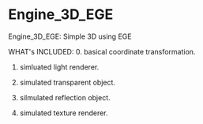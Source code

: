 # Engine_3D_EGE
Engine_3D_EGE: Simple 3D using EGE

WHAT's INCLUDED:
0. basical coordinate transformation.

1. simluated light renderer.  

2. simulated transparent object.  

3. silmulated reflection object.  

4. simulated texture renderer.